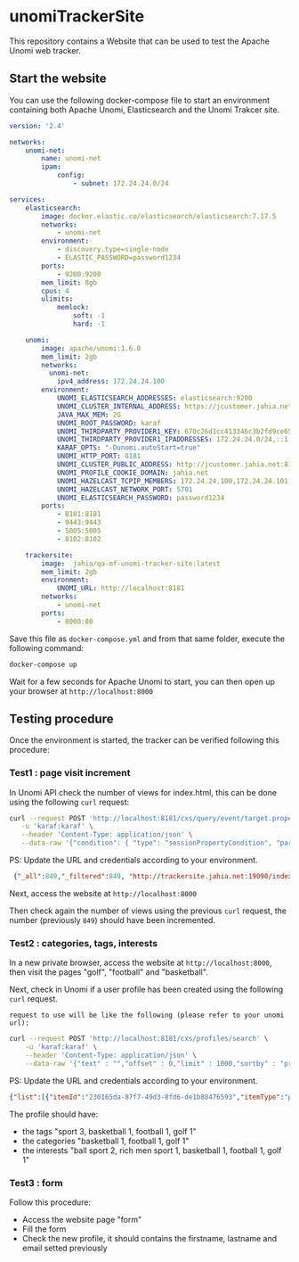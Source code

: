 # unomiTrackerSite

This repository contains a Website that can be used to test the Apache Unomi web tracker.

## Start the website

You can use the following docker-compose file to start an environment containing both Apache Unomi, Elasticsearch and the Unomi Trakcer site.

```yaml
version: '2.4'

networks:
    unomi-net:
        name: unomi-net
        ipam:
            config:
                - subnet: 172.24.24.0/24

services:
    elasticsearch:
        image: docker.elastic.co/elasticsearch/elasticsearch:7.17.5
        networks:
            - unomi-net
        environment:
            - discovery.type=single-node
            - ELASTIC_PASSWORD=password1234
        ports:
            - 9200:9200
        mem_limit: 8gb
        cpus: 4
        ulimits:
            memlock:
                soft: -1
                hard: -1

    unomi:
        image: apache/unomi:1.6.0
        mem_limit: 2gb
        networks:
          unomi-net:
            ipv4_address: 172.24.24.100
        environment:
            UNOMI_ELASTICSEARCH_ADDRESSES: elasticsearch:9200            
            UNOMI_CLUSTER_INTERNAL_ADDRESS: https://jcustomer.jahia.net:9443
            JAVA_MAX_MEM: 2G
            UNOMI_ROOT_PASSWORD: karaf
            UNOMI_THIRDPARTY_PROVIDER1_KEY: 670c26d1cc413346c3b2fd9ce65dab41
            UNOMI_THIRDPARTY_PROVIDER1_IPADDRESSES: 172.24.24.0/24,::1,127.0.0.1
            KARAF_OPTS: "-Dunomi.autoStart=true"
            UNOMI_HTTP_PORT: 8181
            UNOMI_CLUSTER_PUBLIC_ADDRESS: http://jcustomer.jahia.net:8181
            UNOMI_PROFILE_COOKIE_DOMAIN: jahia.net
            UNOMI_HAZELCAST_TCPIP_MEMBERS: 172.24.24.100,172.24.24.101,172.24.24.102
            UNOMI_HAZELCAST_NETWORK_PORT: 5701
            UNOMI_ELASTICSEARCH_PASSWORD: password1234
        ports:
            - 8181:8181
            - 9443:9443
            - 5005:5005
            - 8102:8102

    trackersite:
        image:  jahia/qa-mf-unomi-tracker-site:latest
        mem_limit: 2gb
        environment:
            UNOMI_URL: http://localhost:8181
        networks:
            - unomi-net
        ports:
            - 8000:80
```

Save this file as `docker-compose.yml` and from that same folder, execute the following command:

```bash
docker-compose up

```

Wait for a few seconds for Apache Unomi to start, you can then open up your browser at `http://localhost:8000`

## Testing procedure

Once the environment is started, the tracker can be verified following this procedure:
 
### Test1 : page visit increment
 
 In Unomi API check the number of views for index.html, this can be done using the following `curl` request: 

```bash
curl --request POST 'http://localhost:8181/cxs/query/event/target.properties.pageInfo.destinationURL' \
   -u 'karaf:karaf' \
   --header 'Content-Type: application/json' \
   --data-raw '{"condition": { "type": "sessionPropertyCondition", "parameterValues": { "comparisonOperator": "between", "propertyName": "timeStamp", "propertyValues": [ 0, 9999999999999 ] } }}' 
```

PS: Update the URL and credentials according to your environment.

```json
 {"_all":849,"_filtered":849, "http://trackersite.jahia.net:19090/index.html":1}    
```

Next, access the website at `http://localhost:8000`

Then check again the number of views using the previous `curl` request, the number (previously `849`) should have been incremented.
 
### Test2 : categories, tags, interests
 
 In a new private browser, access the website at `http://localhost:8000`, then visit the pages "golf", "football" and "basketball".

 Next, check in Unomi if a user profile has been created using the following `curl` request.
 
` request to use will be like the following (please refer to your unomi url): ` 

``` bash 
curl --request POST 'http://localhost:8181/cxs/profiles/search' \
    -u 'karaf:karaf' \
    --header 'Content-Type: application/json' \
    --data-raw '{"text" : "","offset" : 0,"limit" : 1000,"sortby" : "properties.lastName:asc,properties.firstName:desc","condition" : { }}' 
```

PS: Update the URL and credentials according to your environment.

```json
{"list":[{"itemId":"230165da-87f7-49d3-8fd6-de1b88476593","itemType":"profile","version":5,"properties":{"nbOfVisits":1,"lastVisit":"2022-09-16T12:13:10Z","firstVisit":"2022-09-16T12:13:10Z","pageViewCount":{"JahiaMfIntegTests":4}},"systemProperties":{"lastUpdated":"2022-09-16T12:13:21Z"},"segments":[],"scores":{},"mergedWith":null,"consents":{}}, …} 
```

 The profile should have:
  * the tags "sport 3, basketball 1, football 1, golf 1"
  * the categories "basketball 1, football 1, golf 1"
  * the interests "ball sport 2, rich men sport 1, basketball 1, football 1, golf 1"
 
### Test3 : form
 
Follow this procedure:

 * Access the website page "form"
 * Fill the form
 * Check the new profile, it should contains the firstname, lastname and email setted previously
